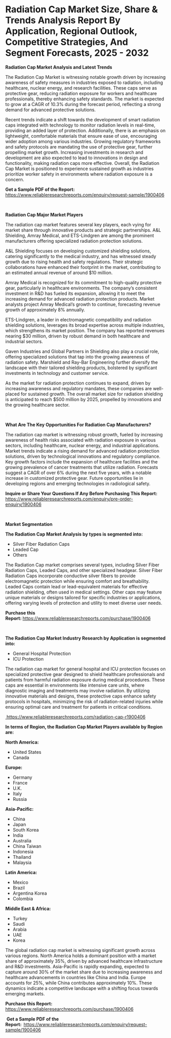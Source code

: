 <p><h1>Radiation Cap Market Size, Share & Trends Analysis Report By Application, Regional Outlook, Competitive Strategies, And Segment Forecasts, 2025 - 2032</h1></p><p><strong>Radiation Cap Market Analysis and Latest Trends</strong></p>
<p><p>The Radiation Cap Market is witnessing notable growth driven by increasing awareness of safety measures in industries exposed to radiation, including healthcare, nuclear energy, and research facilities. These caps serve as protective gear, reducing radiation exposure for workers and healthcare professionals, thereby enhancing safety standards. The market is expected to grow at a CAGR of 10.3% during the forecast period, reflecting a strong demand for advanced protective solutions.</p><p>Recent trends indicate a shift towards the development of smart radiation caps integrated with technology to monitor radiation levels in real-time, providing an added layer of protection. Additionally, there is an emphasis on lightweight, comfortable materials that ensure ease of use, encouraging wider adoption among various industries. Growing regulatory frameworks and safety protocols are mandating the use of protective gear, further propelling market growth. Increasing investments in research and development are also expected to lead to innovations in design and functionality, making radiation caps more effective. Overall, the Radiation Cap Market is positioned to experience sustained growth as industries prioritize worker safety in environments where radiation exposure is a concern.</p></p>
<p><strong>Get a Sample PDF of the Report:&nbsp;</strong> <a href="https://www.reliableresearchreports.com/enquiry/request-sample/1900406?utm_campaign=3319&utm_medium=2&utm_source=Github&utm_content=ia&utm_term=13042025&utm_id=radiation-cap">https://www.reliableresearchreports.com/enquiry/request-sample/1900406</a></p>
<p>&nbsp;</p>
<p><strong>Radiation Cap Major Market Players</strong></p>
<p><p>The radiation cap market features several key players, each vying for market share through innovative products and strategic partnerships. A&L Shielding, Amray Medical, and ETS-Lindgren are among the prominent manufacturers offering specialized radiation protection solutions. </p><p>A&L Shielding focuses on developing customized shielding solutions, catering significantly to the medical industry, and has witnessed steady growth due to rising health and safety regulations. Their strategic collaborations have enhanced their footprint in the market, contributing to an estimated annual revenue of around $10 million.</p><p>Amray Medical is recognized for its commitment to high-quality protective gear, particularly in healthcare environments. The company’s consistent investment in R&D has fueled its expansion, allowing it to meet the increasing demand for advanced radiation protection products. Market analysts project Amray Medical’s growth to continue, forecasting revenue growth of approximately 8% annually.</p><p>ETS-Lindgren, a leader in electromagnetic compatibility and radiation shielding solutions, leverages its broad expertise across multiple industries, which strengthens its market position. The company has reported revenues nearing $30 million, driven by robust demand in both healthcare and industrial sectors.</p><p>Gaven Industries and Global Partners in Shielding also play a crucial role, offering specialized solutions that tap into the growing awareness of radiation safety. Marshield and Ray-Bar Engineering further diversify the landscape with their tailored shielding products, bolstered by significant investments in technology and customer service.</p><p>As the market for radiation protection continues to expand, driven by increasing awareness and regulatory mandates, these companies are well-placed for sustained growth. The overall market size for radiation shielding is anticipated to reach $500 million by 2025, propelled by innovations and the growing healthcare sector.</p></p>
<p>&nbsp;</p>
<p><strong>What Are The Key Opportunities For Radiation Cap Manufacturers?</strong></p>
<p><p>The radiation cap market is witnessing robust growth, fueled by increasing awareness of health risks associated with radiation exposure in various sectors, including healthcare, nuclear energy, and industrial applications. Market trends indicate a rising demand for advanced radiation protection solutions, driven by technological innovations and regulatory compliance. Key growth factors include the expansion of healthcare facilities and the growing prevalence of cancer treatments that utilize radiation. Forecasts suggest a CAGR of over 6% during the next five years, with a notable increase in customized protective gear. Future opportunities lie in developing regions and emerging technologies in radiological safety.</p></p>
<p><strong>Inquire or Share Your Questions If Any Before Purchasing This Report:</strong> <a href="https://www.reliableresearchreports.com/enquiry/pre-order-enquiry/1900406?utm_campaign=3319&utm_medium=2&utm_source=Github&utm_content=ia&utm_term=13042025&utm_id=radiation-cap">https://www.reliableresearchreports.com/enquiry/pre-order-enquiry/1900406</a></p>
<p>&nbsp;</p>
<p><strong>Market Segmentation</strong></p>
<p><strong>The Radiation Cap Market Analysis by types is segmented into:</strong></p>
<p><ul><li>Silver Fiber Radiation Caps</li><li>Leaded Cap</li><li>Others</li></ul></p>
<p><p>The Radiation Cap market comprises several types, including Silver Fiber Radiation Caps, Leaded Caps, and other specialized headgear. Silver Fiber Radiation Caps incorporate conductive silver fibers to provide electromagnetic protection while ensuring comfort and breathability. Leaded Caps contain lead or lead-equivalent materials for effective radiation shielding, often used in medical settings. Other caps may feature unique materials or designs tailored for specific industries or applications, offering varying levels of protection and utility to meet diverse user needs.</p></p>
<p><strong>Purchase this Report:&nbsp;</strong><a href="https://www.reliableresearchreports.com/purchase/1900406?utm_campaign=3319&utm_medium=2&utm_source=Github&utm_content=ia&utm_term=13042025&utm_id=radiation-cap">https://www.reliableresearchreports.com/purchase/1900406</a></p>
<p>&nbsp;</p>
<p><strong>The Radiation Cap Market Industry Research by Application is segmented into:</strong></p>
<p><ul><li>General Hospital Protection</li><li>ICU Protection</li></ul></p>
<p><p>The radiation cap market for general hospital and ICU protection focuses on specialized protective gear designed to shield healthcare professionals and patients from harmful radiation exposure during medical procedures. These caps are essential in environments like intensive care units, where diagnostic imaging and treatments may involve radiation. By utilizing innovative materials and designs, these protective caps enhance safety protocols in hospitals, minimizing the risk of radiation-related injuries while ensuring optimal care and treatment for patients in critical conditions.</p></p>
<p><a href="https://www.reliableresearchreports.com/radiation-cap-r1900406?utm_campaign=3319&utm_medium=2&utm_source=Github&utm_content=ia&utm_term=13042025&utm_id=radiation-cap">&nbsp;https://www.reliableresearchreports.com/radiation-cap-r1900406</a></p>
<p><strong>In terms of Region, the Radiation Cap Market Players available by Region are:</strong></p>
<p>
    <p> <strong> North America: </strong>
        <ul>
            <li>United States</li>
            <li>Canada</li>
        </ul>
        </p> 
    <p> <strong> Europe: </strong>
        <ul>
            <li>Germany</li>
            <li>France</li>
            <li>U.K.</li>
            <li>Italy</li>
            <li>Russia</li>
        </ul>
        </p> 
    <p> <strong> Asia-Pacific: </strong>
        <ul>
            <li>China</li>
            <li>Japan</li>
            <li>South Korea</li>
            <li>India</li>
            <li>Australia</li>
            <li>China Taiwan</li>
            <li>Indonesia</li>
            <li>Thailand</li>
            <li>Malaysia</li>
        </ul>
        </p> 
    <p> <strong> Latin America: </strong>
        <ul>
            <li>Mexico</li>
            <li>Brazil</li>
            <li>Argentina Korea</li>
            <li>Colombia</li>
        </ul>
        </p> 
    <p> <strong> Middle East & Africa: </strong>
        <ul>
            <li>Turkey</li>
            <li>Saudi</li>
            <li>Arabia</li>
            <li>UAE</li>
            <li>Korea</li>
        </ul>
    </p>
    </p>
<p><p>The global radiation cap market is witnessing significant growth across various regions. North America holds a dominant position with a market share of approximately 35%, driven by advanced healthcare infrastructure and R&D investments. Asia-Pacific is rapidly expanding, expected to capture around 30% of the market share due to increasing awareness and healthcare advancements in countries like China and India. Europe accounts for 25%, while China contributes approximately 10%. These dynamics indicate a competitive landscape with a shifting focus towards emerging markets.</p></p>
<p><strong>Purchase this Report: </strong><a href="https://www.reliableresearchreports.com/purchase/1900406?utm_campaign=3319&utm_medium=2&utm_source=Github&utm_content=ia&utm_term=13042025&utm_id=radiation-cap">https://www.reliableresearchreports.com/purchase/1900406</a></p>
<p>&nbsp;<strong>Get a Sample PDF of the Report:&nbsp;&nbsp;</strong><a href="https://www.reliableresearchreports.com/enquiry/request-sample/1900406?utm_campaign=3319&utm_medium=2&utm_source=Github&utm_content=ia&utm_term=13042025&utm_id=radiation-cap">https://www.reliableresearchreports.com/enquiry/request-sample/1900406</a></p>
<p><strong></strong></p>
<p><p></p><p></p><p></p></p>